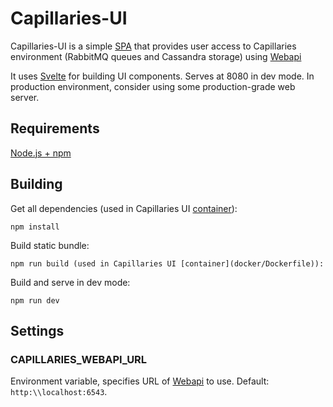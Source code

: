 # Capillaries-UI

Capillaries-UI is a simple [SPA](https://en.wikipedia.org/wiki/Single-page_application) that provides user access to Capillaries environment (RabbitMQ queues and Cassandra storage) using [Webapi](#webapi)

It uses [Svelte](https://svelte.dev/) for building UI components. Serves at 8080 in dev mode. In production environment, consider using some production-grade web server.

## Requirements

[Node.js + npm](https://www.npmjs.com/)

## Building

Get all dependencies (used in Capillaries UI [container](docker/Dockerfile)):

```
npm install
```

Build static bundle:

```
npm run build (used in Capillaries UI [container](docker/Dockerfile)):
```

Build and serve in dev mode:

```
npm run dev
```

## Settings

### CAPILLARIES_WEBAPI_URL

Environment variable, specifies URL of [Webapi](../doc/glossary.md#webapi) to use. Default: `http:\\localhost:6543`.
